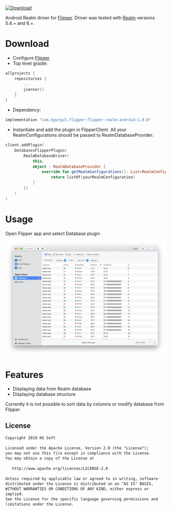 [ ![Download](https://api.bintray.com/packages/kamgurgul/flipper/flipper-realm-android/images/download.svg?version=1.0.0) ](https://bintray.com/kamgurgul/flipper/flipper-realm-android/1.0.0/link)

Android Realm driver for [Flipper](https://github.com/facebook/flipper). Driver was 
tested with [Realm](https://github.com/realm/realm-java) versions 5.4.+ and 6.+.

Download
========
* Configure [Flipper](https://fbflipper.com/docs/getting-started.html)
* Top level gradle:
```kotlin
allprojects {
    repositories {
        ...
        jcenter()
    }
}
```
* Dependency:
```kotlin
implementation "com.kgurgul.flipper:flipper-realm-android:1.0.0"
```
* Instantiate and add the plugin in FlipperClient. All your 
RealmConfigurations should be passed to RealmDatabaseProvider:
```kotlin
client.addPlugin(
    DatabasesFlipperPlugin(
        RealmDatabaseDriver(
            this,
            object : RealmDatabaseProvider {
                override fun getRealmConfigurations(): List<RealmConfiguration> {
                    return listOf(yourRealmConfiguration)
            }
        })
    )
)
```

Usage
=====
Open Flipper app and select Database plugin

<img src="info/flipper.png" width="512" />

Features
========
* Displaying data from Realm database
* Displaying database structure

Currently it is not possible to sort data by columns or modify database from Flipper.

License
-------
    Copyright 2019 KG Soft

    Licensed under the Apache License, Version 2.0 (the "License");
    you may not use this file except in compliance with the License.
    You may obtain a copy of the License at

       http://www.apache.org/licenses/LICENSE-2.0

    Unless required by applicable law or agreed to in writing, software
    distributed under the License is distributed on an "AS IS" BASIS,
    WITHOUT WARRANTIES OR CONDITIONS OF ANY KIND, either express or implied.
    See the License for the specific language governing permissions and
    limitations under the License.
